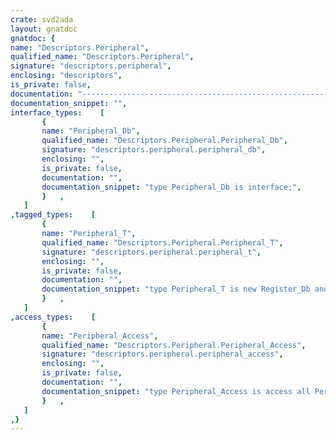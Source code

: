 ```yaml
---
crate: svd2ada
layout: gnatdoc
gnatdoc: {
name: "Descriptors.Peripheral",
qualified_name: "Descriptors.Peripheral",
signature: "descriptors.peripheral",
enclosing: "descriptors",
is_private: false,
documentation: "----------------------------------------------------------------------------\n                                                                          --\n                          SVD Binding Generator                           --\n                                                                          --\n                    Copyright (C) 2015-2016, AdaCore                      --\n                                                                          --\n SVD2Ada is free software;  you can  redistribute it  and/or modify it    --\n under terms of the  GNU General Public License as published  by the Free --\n Software  Foundation;  either version 3,  or (at your option) any later  --\n version.  SVD2Ada is distributed in the hope that it will be useful, but --\n WITHOUT ANY WARRANTY;  without even the  implied warranty of MERCHANTA-  --\n BILITY or FITNESS FOR A PARTICULAR PURPOSE.  See the GNU General Public  --\n License for  more details.  You should have  received  a copy of the GNU --\n General Public License  distributed with SVD2Ada; see file COPYING3.  If --\n not, go to http://www.gnu.org/licenses for a complete copy of the        --\n license.                                                                 --\n                                                                          --\n----------------------------------------------------------------------------",
documentation_snippet: "",
interface_types:    [
       {
       name: "Peripheral_Db",
       qualified_name: "Descriptors.Peripheral.Peripheral_Db",
       signature: "descriptors.peripheral.peripheral_db",
       enclosing: "",
       is_private: false,
       documentation: "",
       documentation_snippet: "type Peripheral_Db is interface;",
       }   ,
   ]
,tagged_types:    [
       {
       name: "Peripheral_T",
       qualified_name: "Descriptors.Peripheral.Peripheral_T",
       signature: "descriptors.peripheral.peripheral_t",
       enclosing: "",
       is_private: false,
       documentation: "",
       documentation_snippet: "type Peripheral_T is new Register_Db and Cluster_Db with record\n   Name            : Unbounded.Unbounded_String;\n   Type_Name       : Unbounded.Unbounded_String;\n   Version         : Unbounded.Unbounded_String;\n   Description     : Unbounded.Unbounded_String;\n   Group_Name      : Unbounded.Unbounded_String;\n   Prepend_To_Name : Unbounded.Unbounded_String;\n   Append_To_Name  : Unbounded.Unbounded_String;\n   Base_Address    : Unsigned := 0;\n   Reg_Properties  : Register_Properties_T := Null_Register_Property;\n   Address_Blocks  : Address_Block_Vectors.Vector;\n   Interrupts      : Interrupt_Vectors.Vector;\n   Content         : Peripheral_Element_Vectors.Vector;\nend record;",
       }   ,
   ]
,access_types:    [
       {
       name: "Peripheral_Access",
       qualified_name: "Descriptors.Peripheral.Peripheral_Access",
       signature: "descriptors.peripheral.peripheral_access",
       enclosing: "",
       is_private: false,
       documentation: "",
       documentation_snippet: "type Peripheral_Access is access all Peripheral_T;",
       }   ,
   ]
,}
---
```

